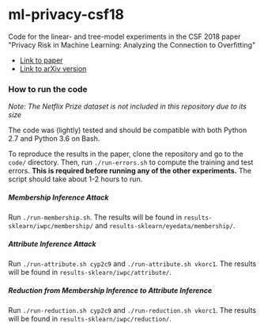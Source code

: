 # ml-privacy-csf18
Code for the linear- and tree-model experiments in the CSF 2018 paper "Privacy Risk in Machine Learning: Analyzing the Connection to Overfitting"
* [Link to paper](https://ieeexplore.ieee.org/document/8429311)
* [Link to arXiv version](https://arxiv.org/abs/1709.01604)

### How to run the code
_Note: The Netflix Prize dataset is not included in this repository due to its size_

The code was (lightly) tested and should be compatible with both Python 2.7 and Python 3.6 on Bash.

To reproduce the results in the paper, clone the repository and go to the `code/` directory.
Then, run `./run-errors.sh` to compute the training and test errors.
**This is required before running any of the other experiments.**
The script should take about 1-2 hours to run.

##### Membership Inference Attack
Run `./run-membership.sh`.
The results will be found in `results-sklearn/iwpc/membership/` and `results-sklearn/eyedata/membership/`.

##### Attribute Inference Attack
Run `./run-attribute.sh cyp2c9` and `./run-attribute.sh vkorc1`.
The results will be found in `results-sklearn/iwpc/attribute/`.

##### Reduction from Membership Inference to Attribute Inference
Run `./run-reduction.sh cyp2c9` and `./run-reduction.sh vkorc1`.
The results will be found in `results-sklearn/iwpc/reduction/`.